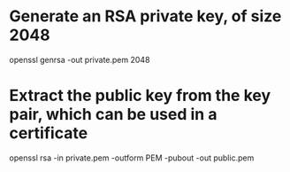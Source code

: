 # Generate an RSA private key, of size 2048
openssl genrsa -out private.pem 2048
# Extract the public key from the key pair, which can be used in a certificate
openssl rsa -in private.pem -outform PEM -pubout -out public.pem